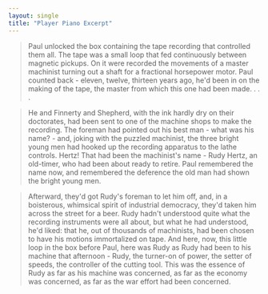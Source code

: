 ```yaml
---
layout: single
title: "Player Piano Excerpt"
---
```


>Paul unlocked the box containing the tape recording that controlled them all. The tape was a small loop that fed continuously between magnetic pickups. On it were recorded the movements of a master machinist turning out a shaft for a fractional horsepower motor. Paul counted back - eleven, twelve, thirteen years ago, he'd been in on the making of the tape, the master from which this one had been made. . . .

>He and Finnerty and Shepherd, with the ink hardly dry on their doctorates, had been sent to one of the machine shops to make the recording. The foreman had pointed out his best man - what was his name? - and, joking with the puzzled machinist, the three bright young men had hooked up the recording apparatus to the lathe controls. Hertz! That had been the machinist's name - Rudy Hertz, an old-timer, who had been about ready to retire. Paul remembered the name now, and remembered the deference the old man had shown the bright young men.

>Afterward, they'd got Rudy's foreman to let him off, and, in a boisterous, whimsical spirit of industrial democracy, they'd taken him across the street for a beer. Rudy hadn't understood quite what the recording instruments were all about, but what he had understood, he'd liked: that he, out of thousands of machinists, had been chosen to have his motions immortalized on tape.
And here, now, this little loop in the box before Paul, here was Rudy as Rudy had been to his machine that afternoon - Rudy, the turner-on of power, the setter of speeds, the controller of the cutting tool. This was the essence of Rudy as far as his machine was concerned, as far as the economy was concerned, as far as the war effort had been concerned. 
